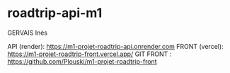 # roadtrip-api-m1

GERVAIS Inès

API (render): https://m1-projet-roadtrip-api.onrender.com
FRONT (vercel): https://m1-projet-roadtrip-front.vercel.app/
GIT FRONT : https://github.com/Plouski/m1-projet-roadtrip-front
